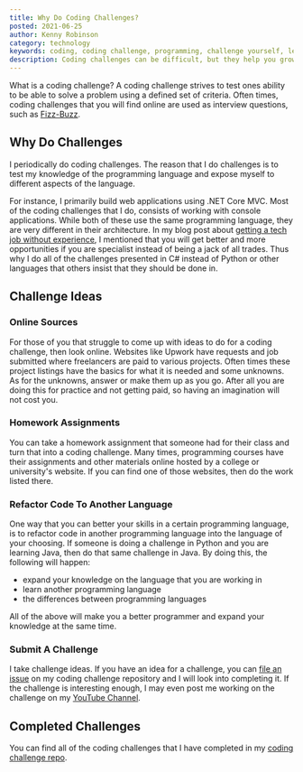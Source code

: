 ```yaml
---
title: Why Do Coding Challenges?
posted: 2021-06-25
author: Kenny Robinson
category: technology
keywords: coding, coding challenge, programming, challenge yourself, learn to code
description: Coding challenges can be difficult, but they help you grow and improve your skills.
---
```


What is a coding challenge? A coding challenge strives to test ones ability to be able to solve a
problem using a defined set of criteria. Often times, coding challenges that you will find online are
used as interview questions, such as
<a href="https://github.com/almostengr/coding-challenge/tree/main/fizzbuzz" target="_blank">Fizz-Buzz</a>.

## Why Do Challenges

I periodically do coding challenges. The reason that I do challenges is to test my knowledge of the
programming language and expose myself to different aspects of the language.

For instance, I primarily build web applications using .NET Core MVC.
Most of the coding challenges that I do, consists of working with console applications. While both
of these use the same programming language, they are very different in their architecture. In my blog
post about [getting a tech job without experience](/technology/2021.05.06-tech-job-with-no-experience),
I mentioned that you will get better and more opportunities if you are specialist instead of being a
jack of all trades. Thus why I do all of the challenges presented in C# instead of Python or
other languages that others insist that they should be done in.

## Challenge Ideas

### Online Sources

For those of you that struggle to come up with ideas to do for a coding challenge, then look online. Websites 
like Upwork have requests and job submitted where freelancers are paid to various projects. Often times 
these project listings have the basics for what it is needed and some unknowns. As for the unknowns, answer
or make them up as you go. After all you are doing this for practice and not getting paid, so having an 
imagination will not cost you.

### Homework Assignments

You can take a homework assignment that someone had for their class and turn that into a coding
challenge. Many times, programming courses have their assignments and other materials online hosted by a 
college or university's website. If you can find one of those websites, then do the work listed there.

### Refactor Code To Another Language

One way that you can better your skills in a certain programming language, is to refactor code in another 
programming language into the language of your choosing. 
If someone is doing a challenge in Python and you are learning Java, then do that same challenge in Java.
By doing this, the following will happen: 

* expand your knowledge on the language that you are working in
* learn another programming language 
* the differences between programming languages

All of the above will make you a better programmer and expand your knowledge at the same time.

### Submit A Challenge

I take challenge ideas. If you have an idea for a challenge, you can
<a href="https://github.com/almostengr/coding-challenge/issues" target="_blank">file an issue</a>
on my coding challenge repository and I will look into completing it. If the challenge is
interesting enough, I may even post me working on the challenge on my
<a href="https://www.youtube.com/c/kennythealmostengineer?sub_confirmation=1" target="_blank">YouTube Channel</a>.

## Completed Challenges

You can find all of the coding challenges that I have completed in my
<a href="https://github.com/almostengr/coding-challenge" target="_blank">coding challenge repo</a>.
